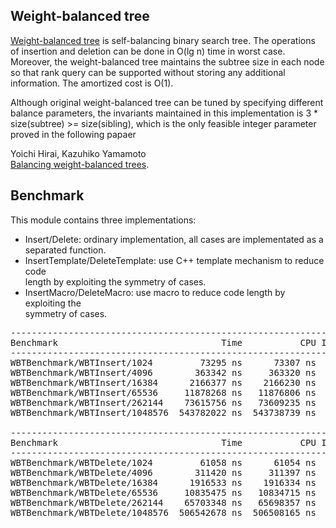 ## Weight-balanced tree
[Weight-balanced tree](https://en.wikipedia.org/wiki/Weight-balanced_tree) is
self-balancing binary search tree. The operations of insertion and deletion
can be done in O(lg n) time in worst case. Moreover, the weight-balanced tree
maintains the subtree size in each node so that rank query can be supported
without storing any additional information. The amortized cost is O(1).

Although original weight-balanced tree can be tuned by specifying different
balance parameters, the invariants maintained in this implementation is
3 * size(subtree) >= size(sibling), which is the only feasible integer
parameter proved in the following papaer  

Yoichi Hirai, Kazuhiko Yamamoto  
[Balancing weight-balanced trees](https://doi.org/10.1017/S0956796811000104).

## Benchmark
This module contains three implementations:
* Insert/Delete: ordinary implementation, all cases are implementated as a  
separated function.
* InsertTemplate/DeleteTemplate: use C++ template mechanism to reduce code  
length by exploiting the symmetry of cases.
* InsertMacro/DeleteMacro: use macro to reduce code length by exploiting the  
symmetry of cases.

<pre>
----------------------------------------------------------------------
Benchmark                               Time           CPU Iterations
----------------------------------------------------------------------
WBTBenchmark/WBTInsert/1024         73295 ns      73307 ns       9436
WBTBenchmark/WBTInsert/4096        363342 ns     363320 ns       1946
WBTBenchmark/WBTInsert/16384      2166377 ns    2166230 ns        325
WBTBenchmark/WBTInsert/65536     11878268 ns   11876806 ns         59
WBTBenchmark/WBTInsert/262144    73615756 ns   73609235 ns         10
WBTBenchmark/WBTInsert/1048576  543782022 ns  543738739 ns          1

----------------------------------------------------------------------
Benchmark                               Time           CPU Iterations
----------------------------------------------------------------------
WBTBenchmark/WBTDelete/1024         61058 ns      61054 ns      11518
WBTBenchmark/WBTDelete/4096        311420 ns     311397 ns       2291
WBTBenchmark/WBTDelete/16384      1916533 ns    1916334 ns        369
WBTBenchmark/WBTDelete/65536     10835475 ns   10834715 ns         65
WBTBenchmark/WBTDelete/262144    65703348 ns   65698357 ns         11
WBTBenchmark/WBTDelete/1048576  506542678 ns  506508165 ns          1
</pre>
